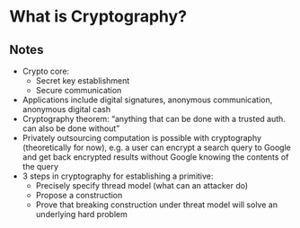 # What is Cryptography?

## Notes
* Crypto core:
	* Secret key establishment
	* Secure communication
* Applications include digital signatures, anonymous communication, anonymous digital cash
* Cryptography theorem: “anything that can be done with a trusted auth. can also be done without”
* Privately outsourcing computation is possible with cryptography (theoretically for now), e.g. a user can encrypt a search query to Google and get back encrypted results without Google knowing the contents of the query
* 3 steps in cryptography for establishing a primitive:
	* Precisely specify thread model (what can an attacker do)
	* Propose a construction
	* Prove that breaking construction under threat model will solve an underlying hard problem

